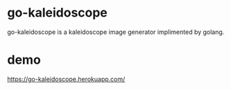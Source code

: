 # go-kaleidoscope
go-kaleidoscope is a kaleidoscope image generator implimented by golang.

# demo
https://go-kaleidoscope.herokuapp.com/
